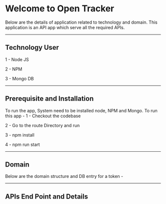 Welcome to Open Tracker
===================


Below are the details of application related to technology and domain. This application is an API app which serve all the required APIs.

----------


Technology  User
-------------

1 - Node JS

2 - NPM

3 - Mongo DB


----------


Prerequisite and Installation
-------------------

To run the app, System need to be installed node, NPM and Mongo.
To run this app - 
1 - Checkout the codebase

2 - Go to the route Directory and run

3 - npm install

4 - npm run start


----------


Domain
-------------
Below are the domain structure and DB entry for a token - 



----------


APIs End Point and Details
--------------------


